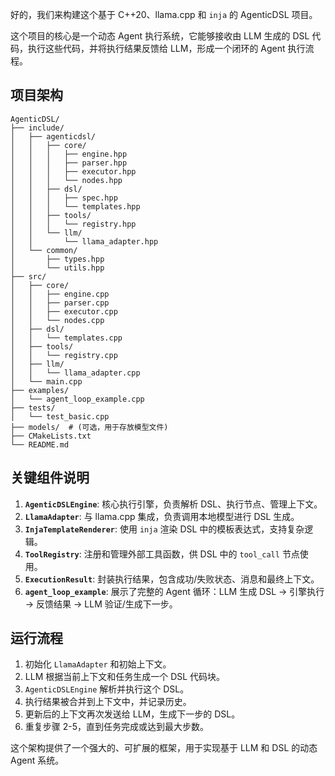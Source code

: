 好的，我们来构建这个基于 C++20、llama.cpp 和 `inja` 的 AgenticDSL 项目。

这个项目的核心是一个动态 Agent 执行系统，它能够接收由 LLM 生成的 DSL 代码，执行这些代码，并将执行结果反馈给 LLM，形成一个闭环的 Agent 执行流程。

## 项目架构

```
AgenticDSL/
├── include/
│   ├── agenticdsl/
│   │   ├── core/
│   │   │   ├── engine.hpp
│   │   │   ├── parser.hpp
│   │   │   ├── executor.hpp
│   │   │   └── nodes.hpp
│   │   ├── dsl/
│   │   │   ├── spec.hpp
│   │   │   └── templates.hpp
│   │   ├── tools/
│   │   │   └── registry.hpp
│   │   └── llm/
│   │       └── llama_adapter.hpp
│   └── common/
│       ├── types.hpp
│       └── utils.hpp
├── src/
│   ├── core/
│   │   ├── engine.cpp
│   │   ├── parser.cpp
│   │   ├── executor.cpp
│   │   └── nodes.cpp
│   ├── dsl/
│   │   └── templates.cpp
│   ├── tools/
│   │   └── registry.cpp
│   ├── llm/
│   │   └── llama_adapter.cpp
│   └── main.cpp
├── examples/
│   └── agent_loop_example.cpp
├── tests/
│   └── test_basic.cpp
├── models/  # (可选，用于存放模型文件)
├── CMakeLists.txt
└── README.md
```

## 关键组件说明

1.  **`AgenticDSLEngine`**: 核心执行引擎，负责解析 DSL、执行节点、管理上下文。
2.  **`LlamaAdapter`**: 与 llama.cpp 集成，负责调用本地模型进行 DSL 生成。
3.  **`InjaTemplateRenderer`**: 使用 `inja` 渲染 DSL 中的模板表达式，支持复杂逻辑。
4.  **`ToolRegistry`**: 注册和管理外部工具函数，供 DSL 中的 `tool_call` 节点使用。
5.  **`ExecutionResult`**: 封装执行结果，包含成功/失败状态、消息和最终上下文。
6.  **`agent_loop_example`**: 展示了完整的 Agent 循环：LLM 生成 DSL -> 引擎执行 -> 反馈结果 -> LLM 验证/生成下一步。

## 运行流程

1.  初始化 `LlamaAdapter` 和初始上下文。
2.  LLM 根据当前上下文和任务生成一个 DSL 代码块。
3.  `AgenticDSLEngine` 解析并执行这个 DSL。
4.  执行结果被合并到上下文中，并记录历史。
5.  更新后的上下文再次发送给 LLM，生成下一步的 DSL。
6.  重复步骤 2-5，直到任务完成或达到最大步数。

这个架构提供了一个强大的、可扩展的框架，用于实现基于 LLM 和 DSL 的动态 Agent 系统。
